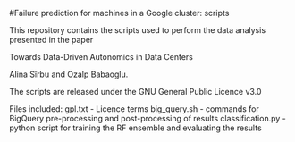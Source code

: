 #Failure prediction for machines in a Google cluster: scripts

This repository contains the scripts used to perform the data analysis presented in the paper 

Towards Data-Driven Autonomics in Data Centers 

Alina Sîrbu and Ozalp Babaoglu.

The scripts are released under the GNU General Public Licence v3.0

Files included:
gpl.txt   - Licence terms
big_query.sh  - commands for BigQuery pre-processing and post-processing of results
classification.py - python script for training the RF ensemble and evaluating the results
